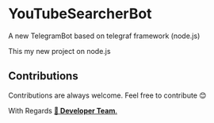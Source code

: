 # YouTubeSearcherBot

A new TelegramBot based on telegraf framework (node.js)

This my new project on node.js

## Contributions

Contributions are always welcome. Feel free to contribute 😊


With Regards [**👷 Developer Team**.](https://t.me/Keralasbots)
